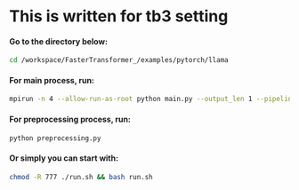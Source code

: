 # This is written for tb3 setting

#### Go to the directory below:

``` bash
cd /workspace/FasterTransformer_/examples/pytorch/llama
```

#### For main process, run:

``` bash
mpirun -n 4 --allow-run-as-root python main.py --output_len 1 --pipeline_para_size 4 --ckpt_path /llm/ft_models/llama_30b_pp/4-gpu --tokenizer_path /llm/model/30B_converted_hf --lib_path /workspace/src/FasterTransformer/build/lib/libth_transformer.so
```

#### For preprocessing process, run:

``` bash
python preprocessing.py
```

#### Or simply you can start with:

``` bash
chmod -R 777 ./run.sh && bash run.sh 
```